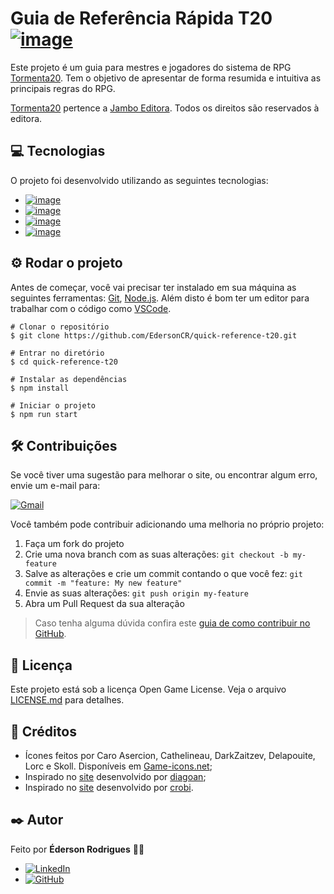 # Guia de Referência Rápida T20 [![image](https://img.shields.io/badge/rpg-Tormenta20-red?style=flat-square)](https://jamboeditora.com.br/produto/tormenta20-edicao-jogo-do-ano/)
Este projeto é um guia para mestres e jogadores do sistema de RPG [Tormenta20](https://jamboeditora.com.br/produto/tormenta20-edicao-jogo-do-ano/). Tem o objetivo de apresentar de forma resumida e intuitiva as principais regras do RPG.

[Tormenta20](https://jamboeditora.com.br/produto/tormenta20-edicao-jogo-do-ano/) pertence a [Jambo Editora](https://jamboeditora.com.br/). Todos os direitos são reservados à editora.

## 💻 Tecnologias
O projeto foi desenvolvido utilizando as seguintes tecnologias:

- [![image](https://img.shields.io/badge/React-20232A?style=for-the-badge&logo=react&logoColor=61DAFB)](https://pt-br.reactjs.org/)
- [![image](https://img.shields.io/badge/TypeScript-007ACC?style=for-the-badge&logo=typescript&logoColor=white)](https://www.typescriptlang.org/)
- [![image](https://img.shields.io/badge/Node.js-43853D?style=for-the-badge&logo=node.js&logoColor=white)](https://nodejs.org/en/)
- [![image](https://img.shields.io/badge/MUI-0081CB?style=for-the-badge&logo=mui&logoColor=white)](https://mui.com/)

## ⚙️ Rodar o projeto
Antes de começar, você vai precisar ter instalado em sua máquina as seguintes ferramentas: [Git](https://git-scm.com/downloads), [Node.js](https://nodejs.org/en/download/). Além disto é bom ter um editor para trabalhar com o código como [VSCode](https://code.visualstudio.com/download).

```
# Clonar o repositório
$ git clone https://github.com/EdersonCR/quick-reference-t20.git

# Entrar no diretório
$ cd quick-reference-t20

# Instalar as dependências
$ npm install

# Iniciar o projeto
$ npm run start
```

## 🛠️ Contribuições
Se você tiver uma sugestão para melhorar o site, ou encontrar algum erro, envie um e-mail para:

[![Gmail](https://img.shields.io/badge/edersonrodrigues10@hotmail.com-D14836?style=flat-square&logo=gmail&logoColor=white)](mailto:edersonrodrigues10@hotmail.com)


Você também pode contribuir adicionando uma melhoria no próprio projeto:
1. Faça um fork do projeto
2. Crie uma nova branch com as suas alterações: ```git checkout -b my-feature```
3. Salve as alterações e crie um commit contando o que você fez: ```git commit -m "feature: My new feature"```
4. Envie as suas alterações: ```git push origin my-feature```
5. Abra um Pull Request da sua alteração

> Caso tenha alguma dúvida confira este [guia de como contribuir no GitHub](https://github.com/firstcontributions/first-contributions).

## 📃 Licença
Este projeto está sob a licença Open Game License. Veja o arquivo [LICENSE.md](https://github.com/EdersonCR/quick-reference-t20/blob/master/LICENSE.md) para detalhes.

## 💜 Créditos
- Ícones feitos por Caro Asercion, Cathelineau, DarkZaitzev, Delapouite, Lorc e Skoll. Disponíveis em [Game-icons.net](Game-icons.net);
- Inspirado no [site](https://diogoan.github.io/dnd5e-quickref) desenvolvido por [diagoan](https://github.com/diogoan);
- Inspirado no [site](https://crobi.github.io/dnd5e-quickref/preview/quickref.html) desenvolvido por [crobi](https://github.com/crobi).

## ✒️ Autor
Feito por **Éderson Rodrigues** 🏳️‍🌈

- [![LinkedIn](https://img.shields.io/badge/linkedin-%230077B5.svg?style=for-the-badge&logo=linkedin&logoColor=white)](https://linkedin.com/in/edersoncr) 
- [![GitHub](https://img.shields.io/badge/github-%23121011.svg?style=for-the-badge&logo=github&logoColor=white)](https://github.com/EdersonCR)
